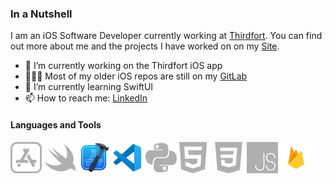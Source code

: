 ### In a Nutshell

I am an iOS Software Developer currently working at [Thirdfort](https://www.thirdfort.com). You can find out more about me and the projects I have worked on on my [Site](https://tomholmes96.github.io/a-webpage-about-me/).

- 🔭 I’m currently working on the Thirdfort iOS app
- 👨🏼‍💻 Most of my older iOS repos are still on my [GitLab](https://gitlab.com/tommy_holmes_)
- 🌱 I’m currently learning SwiftUI
- 📫 How to reach me: [LinkedIn](https://www.linkedin.com/in/tomholmes96/)

<h4 align='left'>Languages and Tools</h4>
<p align='left'>
<img width=50 src="Assets/app-store.svg"/>
<img width=50 src="Assets/swift.svg"/>
<img width=50 src="Assets/Xcode_icon.png" />
<img width=50 src="Assets/vs-code.png"/>
<img width=50 src="Assets/python.svg"/>
<img width=50 src="Assets/html.svg"/>
<img width=50 src="Assets/css-3.svg"/>
<img width=50 src="Assets/js.svg"/>
<img width=50 src="Assets/firebase.png"/>
</p>
